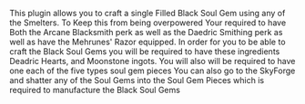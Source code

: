 This plugin allows you to craft a single Filled Black Soul Gem using any of the Smelters.
To Keep this from being overpowered Your required to have Both the Arcane Blacksmith perk as well as the Daedric Smithing perk as well as have the Mehrunes' Razor equipped.
In order for you to be able to craft the Black Soul Gems you will be required to have these ingredients Deadric Hearts, and Moonstone ingots.
You will also will be required to have one each of the five types soul gem pieces
You can also go to the SkyForge and shatter any of the Soul Gems into the Soul Gem Pieces which is required to manufacture the Black Soul Gems